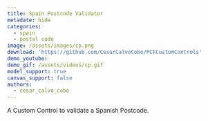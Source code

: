 ```yaml
---
title: Spain Postcode Validator 
metadate: hide
categories:
  - spain
  - postal code
image: /assets/images/cp.png
download: 'https://github.com/CesarCalvoCobo/PCFCustomControls'
demo_youtube:
demo_gif: /assets/videos/cp.gif
model_support: true
canvas_support: false
authors:
  - cesar_calvo_cobo
---
```


A Custom Control to validate a Spanish Postcode.
